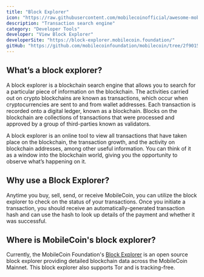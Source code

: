 ```yaml
---
title: "Block Explorer"
icon: "https://raw.githubusercontent.com/mobilecoinofficial/awesome-mobilecoin/main/directory/0071_Block_Explorer/blockexplorer.png"
description: "Transaction search engine"
category: "Developer Tools"
developer: "View Block Explorer"
developerSite: "https://block-explorer.mobilecoin.foundation/"
gitHub: "https://github.com/mobilecoinfoundation/mobilecoin/tree/2f90154a445c769594dfad881463a2d4a003d7d6/mobilecoind/clients/python/blockchain_explorer"
---
```

## What’s a block explorer? 
A block explorer is a blockchain search engine that allows you to search for a particular piece of information on the blockchain. The activities carried out on crypto blockchains are known as transactions, which occur when cryptocurrencies are sent to and from wallet addresses. Each transaction is recorded onto a digital ledger, known as a blockchain. Blocks on the blockchain are collections of transactions that were processed and approved by a group of third-parties known as validators.

A block explorer is an online tool to view all transactions that have taken place on the blockchain, the transaction growth, and the activity on blockchain addresses, among other useful information. You can think of it as a window into the blockchain world, giving you the opportunity to observe what’s happening on it.

## Why use a Block Explorer?
Anytime you buy, sell, send, or receive MobileCoin, you can utilize the block explorer to check on the status of your transactions. Once you initiate a transaction, you should receive an automatically-generated transaction hash and can use the hash to look up details of the payment and whether it was successful.

## Where is MobileCoin's block explorer?
Currently, the MobileCoin Foundation's [Block Explorer](https://block-explorer.mobilecoin.foundation/) is an open source block explorer providing detailed blockchain data across the MobileCoin Mainnet. This block explorer also supports Tor and is tracking-free.
